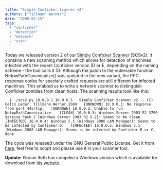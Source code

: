 ```yaml
---
title: "Simple Conficker Scanner v2"
authors: ["Tillmann Werner"]
date: "2009-04-15"
tags: 
  - "conficker"
  - "detection"
  - "network"
  - "scan"
---
```


Today we released version 2 of our [Simple Conficker Scanner](http://four.cs.uni-bonn.de/conficker/) (SCSv2). It contains a new scanning method which allows for detection of machines infected with the recent Conficker version (D or E, depending on the naming scheme - the tool calls it D). Although the patch to the vulnerable function NetpwPathCanonicalize() was updated in the new variant, the RPC response codes for specially crafted requests are still different for infected machines. This enabled us to write a network scanner to distinguish Conficker zombies from clean hosts. The scanning results look like this:

  

  
`  
$ ./scs2.py 10.0.0.1 10.0.0.5  
Simple Conficker Scanner v2 -- (C) Felix Leder, Tillmann Werner 2009  
[UNKNOWN] 10.0.0.1: No response from port 445/tcp.  
[UNKNOWN] 10.0.0.2: Unable to run NetpwPathCanonicalize.  
[CLEAN] 10.0.0.3: Windows Server 2003 R2 3790 Service Pack 2 [Windows Server 2003 R2 5.2]: Seems to be clean.  
[INFECTED] 10.0.0.4: Windows 5.1 [Windows 2000 LAN Manager]: Seems to be infected by Conficker D.  
[INFECTED] 10.0.0.5: Windows 5.1 [Windows 2000 LAN Manager]: Seems to be infected by Conficker B or C.  
done  
`

  

The code was released under the GNU General Public License. Get it from [here](http://four.cs.uni-bonn.de/uploads/media/scs2.zip), feel free to adopt and please use it in your scanner tool.

  
  

**Update:** Florian Roth has compiled a Windows version which is available for download from [his website](http://www.bsk-consulting.de/download/scs2-win32.zip).
